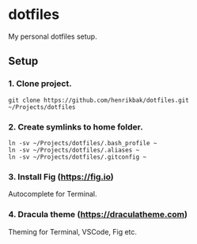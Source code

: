 # dotfiles

My personal dotfiles setup.

## Setup

### 1. Clone project.
```
git clone https://github.com/henrikbak/dotfiles.git ~/Projects/dotfiles
```

### 2. Create symlinks to home folder.
```
ln -sv ~/Projects/dotfiles/.bash_profile ~
ln -sv ~/Projects/dotfiles/.aliases ~
ln -sv ~/Projects/dotfiles/.gitconfig ~
```

### 3. Install Fig (https://fig.io)
Autocomplete for Terminal.

### 4. Dracula theme (https://draculatheme.com)
Theming for Terminal, VSCode, Fig etc.
